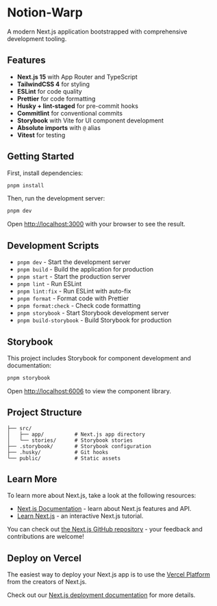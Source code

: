 # Notion-Warp

A modern Next.js application bootstrapped with comprehensive development tooling.

## Features

- **Next.js 15** with App Router and TypeScript
- **TailwindCSS 4** for styling
- **ESLint** for code quality
- **Prettier** for code formatting
- **Husky + lint-staged** for pre-commit hooks
- **Commitlint** for conventional commits
- **Storybook** with Vite for UI component development
- **Absolute imports** with `@` alias
- **Vitest** for testing

## Getting Started

First, install dependencies:

```bash
pnpm install
```

Then, run the development server:

```bash
pnpm dev
```

Open [http://localhost:3000](http://localhost:3000) with your browser to see the result.

## Development Scripts

- `pnpm dev` - Start the development server
- `pnpm build` - Build the application for production
- `pnpm start` - Start the production server
- `pnpm lint` - Run ESLint
- `pnpm lint:fix` - Run ESLint with auto-fix
- `pnpm format` - Format code with Prettier
- `pnpm format:check` - Check code formatting
- `pnpm storybook` - Start Storybook development server
- `pnpm build-storybook` - Build Storybook for production

## Storybook

This project includes Storybook for component development and documentation:

```bash
pnpm storybook
```

Open [http://localhost:6006](http://localhost:6006) to view the component library.

## Project Structure

```
├── src/
│   ├── app/          # Next.js app directory
│   └── stories/      # Storybook stories
├── .storybook/       # Storybook configuration
├── .husky/           # Git hooks
└── public/           # Static assets
```

## Learn More

To learn more about Next.js, take a look at the following resources:

- [Next.js Documentation](https://nextjs.org/docs) - learn about Next.js features and API.
- [Learn Next.js](https://nextjs.org/learn) - an interactive Next.js tutorial.

You can check out [the Next.js GitHub repository](https://github.com/vercel/next.js) - your feedback and contributions are welcome!

## Deploy on Vercel

The easiest way to deploy your Next.js app is to use the [Vercel Platform](https://vercel.com/new?utm_medium=default-template&filter=next.js&utm_source=create-next-app&utm_campaign=create-next-app-readme) from the creators of Next.js.

Check out our [Next.js deployment documentation](https://nextjs.org/docs/app/building-your-application/deploying) for more details.
